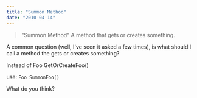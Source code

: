 ```yaml
---
title: "Summon Method"
date: "2010-04-14"
---
```


> "Summon Method" A method that gets or creates something.

A common question (well, I've seen it asked a few times), is what should I call a method the gets or creates something?

Instead of Foo GetOrCreateFoo()

use: `Foo SummonFoo()`

What do you think?
